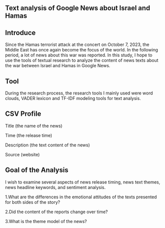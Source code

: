 ## Text analysis of Google News about Israel and Hamas

## Introduce
Since the Hamas terrorist attack at the concert on October 7, 2023, the Middle East has once again become the focus of the world. In the following period, a lot of news about this war was reported.
In this study, I hope to use the tools of textual research to analyze the content of news texts about the war between Israel and Hamas in Google News.

## Tool
During the research process, the research tools I mainly used were word clouds, VADER lexicon and TF-IDF modeling tools for text analysis.

## CSV Profile
Title (the name of the news)

Time (the release time)

Description (the text content of the news)

Source (website)

## Goal of the Analysis
I wish to examine several aspects of news release timing, news text themes, news headline keywords, and sentiment analysis.

1.What are the differences in the emotional attitudes of the texts presented for both sides of the story?

2.Did the content of the reports change over time?

3.What is the theme model of the news?
